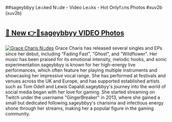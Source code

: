 ##sageybbyy Le𝚊ked N𝚞de - Video Le𝚊ks - Hot Onlyf𝚊ns Photos #xuv2b (xuv2b)

# <h2><a href="https://mediaupload.pro?title=sageybbyy&ref=9FEB">🔗 New 👉🔴sageybbyy VIDEO Photos</a></h2>

[![Grace Charis N𝚞des](https://i.imgur.com/rIISA9y.gif)](https://mediaupload.pro?title=sageybbyy&ref=9FEB)
Grace Charis has released several singles and EPs since her debut, including "Fading Fast", "Ghost", and "Wildflower". Her music has been praised for its emotional intensity, melodic hooks, and sonic experimentation.sageybbyy is known for her high-energy live performances, which often feature her playing multiple instruments and showcasing her impressive vocal range. She has performed at festivals and venues across the UK and Europe, and has supported established artists such as Tom Odell and Lewis Capaldi.sageybbyy's journey into the world of social media began with her love for gaming. She started streaming on Twitch under the username "GingerBreaker" in 2013, where she gained a small but dedicated following.sageybbyy's charisma and infectious energy shone through her streams, making her a popular figure in the gaming community.